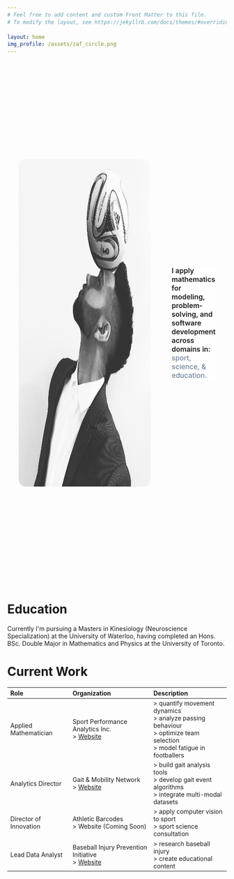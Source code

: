 ```yaml
---
# Feel free to add content and custom Front Matter to this file.
# To modify the layout, see https://jekyllrb.com/docs/themes/#overriding-theme-defaults

layout: home
img_profile: /assets/zaf_circle.png
---
```

<style>
    .text-head {
        text-align: left;
        background-color: white;
        font-size: 1rem;
        font-weight: 600;
    }
    .vertical-line {
        height: 75%;
        width: 2px;
        background-color: #ababab;
        margin: 24px;
    }
    #pnl-head {
        display: flex;
        flex-direction: row;
        justify-content: center;
        align-items: center;
        height: 25vh;
        padding: 2.5vh;
        border-radius: 16px 16px 0 0;
    }
    #profilepic {
        height: 75%;
        border-radius: 16px;
    }
    .txt-sub {
        color: #6e829a;
        font-weight: 500;
    }
</style>
<div id="pnl-head">
    <img id="profilepic" src="assets/zaf_ball.jpg" alt="drawing"/>
    <div class="vertical-line"></div>
    <p class="text-head">I apply mathematics for modeling, problem-solving, and software development across domains in:
    <br> <span class='txt-sub'>sport, science, & education. </span> </p>
</div>

# Education
Currently I'm pursuing a Masters in Kinesiology (Neuroscience Specialization) at the University of Waterloo, having completed an Hons. BSc. Double Major in Mathematics and Physics at the University of Toronto.

# Current Work

| Role                | Organization | Description         |
|:--------------------|:-----|:---------------|
| Applied Mathematician   | Sport Performance Analytics Inc.<br/> > [Website](https://www.sportperformanceanalytics.ca/)   | > quantify movement dynamics<br/> > analyze passing behaviour<br/> > optimize team selection<br/> > model fatigue in footballers |
| Analytics Director | Gait & Mobility Network <br/> > [Website](https://www.physicaltherapy.utoronto.ca/biomedical-informatics-analytics-and-technology-lab) | > build gait analysis tools <br/> > develop gait event algorithms <br/> > integrate multi-modal datasets |
| Director of Innovation | Athletic Barcodes <br/> > Website (Coming Soon)  | > apply computer vision to sport <br/> > sport science consultation |
| Lead Data Analyst | Baseball Injury Prevention Initiative <br/> > [Website](https://www.baseballipi.org/)  | > research baseball injury <br/> > create educational content |